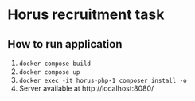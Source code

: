 # Horus recruitment task

## How to run application

1. `docker compose build`
2. `docker compose up`
3. `docker exec -it horus-php-1 composer install -o`
4. Server available at http://localhost:8080/
